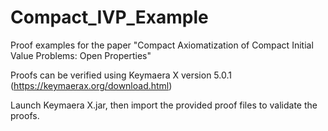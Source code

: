 # Compact_IVP_Example
Proof examples for the paper "Compact Axiomatization of Compact Initial Value Problems: Open Properties"

Proofs can be verified using Keymaera X version 5.0.1 (https://keymaerax.org/download.html)

Launch Keymaera X.jar, then import the provided proof files to validate the proofs. 
